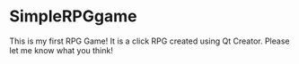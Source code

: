 # SimpleRPGgame
This is my first RPG Game! It is a click RPG created using Qt Creator. Please let me know what you think!
